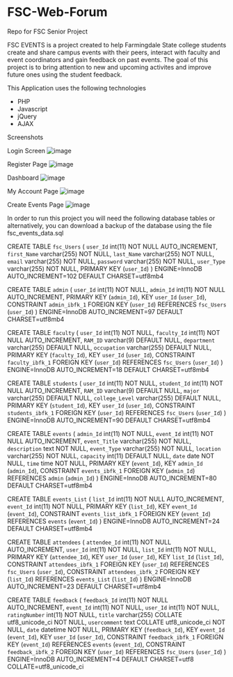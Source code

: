 # FSC-Web-Forum
Repo for FSC Senior Project

FSC EVENTS is a project created to help Farmingdale State college students create and share campus events with their peers, interact with faculty and event coordinators and gain feedback on past events. The goal of this project is to bring attention to new and upcoming
activites and improve future ones using the student feedback.

This Application uses the following technologies
- PHP 
- Javascript
- jQuery
- AJAX

Screenshots

Login Screen
![image](https://user-images.githubusercontent.com/61335429/81853347-4eb6f680-952a-11ea-8e92-132f1479b86f.png)

Register Page
![image](https://user-images.githubusercontent.com/61335429/81853953-2d0a3f00-952b-11ea-8c25-bbb1575eee34.png)

Dashboard
![image](https://user-images.githubusercontent.com/61335429/81852788-9426f400-9529-11ea-994e-5a8a8df79a09.png)

My Account Page
![image](https://user-images.githubusercontent.com/61335429/81853518-84f47600-952a-11ea-83c6-0c1f541b22fd.png)

Create Events Page
![image](https://user-images.githubusercontent.com/61335429/81853647-b1a88d80-952a-11ea-83e1-5dcbcb9d9bc1.png)

In order to run this project you will need the following database tables or alternatively, you can download a backup of the database 
using the file fsc_events_data.sql

CREATE TABLE `fsc_Users` (
 `user_Id` int(11) NOT NULL AUTO_INCREMENT,
 `first_Name` varchar(255) NOT NULL,
 `last_Name` varchar(255) NOT NULL,
 `email` varchar(255) NOT NULL,
 `password` varchar(255) NOT NULL,
 `user_Type` varchar(255) NOT NULL,
 PRIMARY KEY (`user_Id`)
) ENGINE=InnoDB AUTO_INCREMENT=102 DEFAULT CHARSET=utf8mb4

CREATE TABLE `admin` (
 `user_Id` int(11) NOT NULL,
 `admin_Id` int(11) NOT NULL AUTO_INCREMENT,
 PRIMARY KEY (`admin_Id`),
 KEY `user_Id` (`user_Id`),
 CONSTRAINT `admin_ibfk_1` FOREIGN KEY (`user_Id`) REFERENCES `fsc_Users` (`user_Id`)
) ENGINE=InnoDB AUTO_INCREMENT=97 DEFAULT CHARSET=utf8mb4
 
CREATE TABLE `faculty` (
 `user_Id` int(11) NOT NULL,
 `faculty_Id` int(11) NOT NULL AUTO_INCREMENT,
 `RAM_ID` varchar(9) DEFAULT NULL,
 `department` varchar(255) DEFAULT NULL,
 `occupation` varchar(255) DEFAULT NULL,
 PRIMARY KEY (`faculty_Id`),
 KEY `user_Id` (`user_Id`),
 CONSTRAINT `faculty_ibfk_1` FOREIGN KEY (`user_Id`) REFERENCES `fsc_Users` (`user_Id`)
) ENGINE=InnoDB AUTO_INCREMENT=18 DEFAULT CHARSET=utf8mb4

CREATE TABLE `students` (
 `user_Id` int(11) NOT NULL,
 `student_Id` int(11) NOT NULL AUTO_INCREMENT,
 `RAM_ID` varchar(9) DEFAULT NULL,
 `major` varchar(255) DEFAULT NULL,
 `college_Level` varchar(255) DEFAULT NULL,
 PRIMARY KEY (`student_Id`),
 KEY `user_Id` (`user_Id`),
 CONSTRAINT `students_ibfk_1` FOREIGN KEY (`user_Id`) REFERENCES `fsc_Users` (`user_Id`)
) ENGINE=InnoDB AUTO_INCREMENT=90 DEFAULT CHARSET=utf8mb4

CREATE TABLE `events` (
 `admin_Id` int(11) NOT NULL,
 `event_Id` int(11) NOT NULL AUTO_INCREMENT,
 `event_Title` varchar(255) NOT NULL,
 `description` text NOT NULL,
 `event_Type` varchar(255) NOT NULL,
 `location` varchar(255) NOT NULL,
 `capacity` int(11) DEFAULT NULL,
 `date` date NOT NULL,
 `time` time NOT NULL,
 PRIMARY KEY (`event_Id`),
 KEY `admin_Id` (`admin_Id`),
 CONSTRAINT `events_ibfk_1` FOREIGN KEY (`admin_Id`) REFERENCES `admin` (`admin_Id`)
) ENGINE=InnoDB AUTO_INCREMENT=80 DEFAULT CHARSET=utf8mb4

CREATE TABLE `events_List` (
 `list_Id` int(11) NOT NULL AUTO_INCREMENT,
 `event_Id` int(11) NOT NULL,
 PRIMARY KEY (`list_Id`),
 KEY `event_Id` (`event_Id`),
 CONSTRAINT `events_list_ibfk_1` FOREIGN KEY (`event_Id`) REFERENCES `events` (`event_Id`)
) ENGINE=InnoDB AUTO_INCREMENT=24 DEFAULT CHARSET=utf8mb4

CREATE TABLE `attendees` (
 `attendee_Id` int(11) NOT NULL AUTO_INCREMENT,
 `user_Id` int(11) NOT NULL,
 `list_Id` int(11) NOT NULL,
 PRIMARY KEY (`attendee_Id`),
 KEY `user_Id` (`user_Id`),
 KEY `list_Id` (`list_Id`),
 CONSTRAINT `attendees_ibfk_1` FOREIGN KEY (`user_Id`) REFERENCES `fsc_Users` (`user_Id`),
 CONSTRAINT `attendees_ibfk_2` FOREIGN KEY (`list_Id`) REFERENCES `events_List` (`list_Id`)
) ENGINE=InnoDB AUTO_INCREMENT=23 DEFAULT CHARSET=utf8mb4

CREATE TABLE `feedback` (
 `feedback_Id` int(11) NOT NULL AUTO_INCREMENT,
 `event_Id` int(11) NOT NULL,
 `user_Id` int(11) NOT NULL,
 `ratingNumber` int(11) NOT NULL,
 `title` varchar(255) COLLATE utf8_unicode_ci NOT NULL,
 `usercomment` text COLLATE utf8_unicode_ci NOT NULL,
 `date` datetime NOT NULL,
 PRIMARY KEY (`feedback_Id`),
 KEY `event_Id` (`event_Id`),
 KEY `user_Id` (`user_Id`),
 CONSTRAINT `feedback_ibfk_1` FOREIGN KEY (`event_Id`) REFERENCES `events` (`event_Id`),
 CONSTRAINT `feedback_ibfk_2` FOREIGN KEY (`user_Id`) REFERENCES `fsc_Users` (`user_Id`)
) ENGINE=InnoDB AUTO_INCREMENT=4 DEFAULT CHARSET=utf8 COLLATE=utf8_unicode_ci
